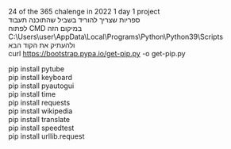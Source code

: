 24 of the 365 chalenge in 2022 1 day 1 project                                                                                                                                     
ספריות שצריך להוריד בשביל שהתוכנה תעבוד                                                                                                                                         
לפתוח CMD במיקום הזה                                                                                                                                                               
C:\Users\user\AppData\Local\Programs\Python\Python39\Scripts                                                                                                                       
ולהעתיק את הקוד הבא                                                                                                                                                               
curl https://bootstrap.pypa.io/get-pip.py -o get-pip.py                                                                                                                            
                                                                                                                                                           
pip install pytube                                                                                                                                                             
pip install keyboard                                                                                                                                                             
pip install pyautogui                                                                                                                                                             
pip install time                                                                                                                                                             
pip install requests                                                                                                                                                             
pip install wikipedia                                                                                                                                                        
pip install translate                                                                                                                                                         
pip install speedtest                                                                                                                                                     
pip install urllib.request                       
  
  
